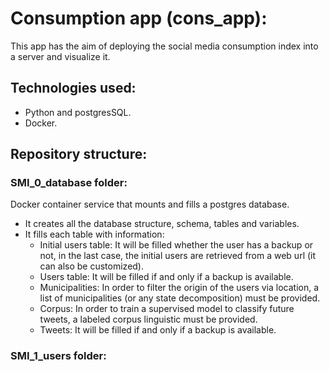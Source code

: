 # Consumption app (cons_app):

This app has the aim of deploying the social media consumption index into a server and visualize it.

## Technologies used:

 - Python and postgresSQL.
 - Docker.

## Repository structure:

### SMI_0_database folder:

 Docker container service that mounts and fills a postgres database.

  - It creates all the database structure, schema, tables and variables.
  - It fills each table with information:
    - Initial users table: It will be filled whether the user has a backup or not, in the last case, the initial users are retrieved from a web url (it can also be customized).
    - Users table: It will be filled if and only if a backup is available.
    - Municipalities: In order to filter the origin of the users via location, a list of municipalities (or any state decomposition) must be provided.
    - Corpus: In order to train a supervised model to classify future tweets, a labeled corpus linguistic must be provided.
    - Tweets: It will be filled if and only if a backup is available.

### SMI_1_users folder:


 
